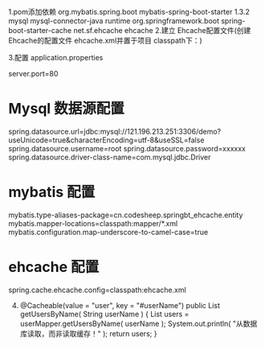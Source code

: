 
1.pom添加依赖
 		<!--for mybatis-->
        <dependency>
            <groupId>org.mybatis.spring.boot</groupId>
            <artifactId>mybatis-spring-boot-starter</artifactId>
            <version>1.3.2</version>
        </dependency>
        <!--for Mysql-->
        <dependency>
            <groupId>mysql</groupId>
            <artifactId>mysql-connector-java</artifactId>
            <scope>runtime</scope>
        </dependency>
        <!-- Spring boot Cache-->
        <dependency>
            <groupId>org.springframework.boot</groupId>
            <artifactId>spring-boot-starter-cache</artifactId>
        </dependency>
        <!--for ehcache-->
        <dependency>
            <groupId>net.sf.ehcache</groupId>
            <artifactId>ehcache</artifactId>
        </dependency>
2.建立 Ehcache配置文件(创建Ehcache的配置文件 ehcache.xml并置于项目 classpath下：)
<?xml version="1.0" encoding="UTF-8"?>
<ehcache>
    <diskStore path="java.io.tmpdir"/>
    <!-- 设定缓存的默认数据过期策略 -->
    <defaultCache
            maxElementsInMemory="10000"
            eternal="false"
            timeToIdleSeconds="120"
            timeToLiveSeconds="120"
            overflowToDisk="true"
            maxElementsOnDisk="10000000"
            diskPersistent="false"
            diskExpiryThreadIntervalSeconds="120"
            memoryStoreEvictionPolicy="LRU"/>
    <cache name="user"
           maxElementsInMemory="1000"
           eternal="false"
           timeToIdleSeconds="10"/>
</ehcache>

3.配置 application.properties

server.port=80

# Mysql 数据源配置
spring.datasource.url=jdbc:mysql://121.196.213.251:3306/demo?useUnicode=true&characterEncoding=utf-8&useSSL=false
spring.datasource.username=root
spring.datasource.password=xxxxxx
spring.datasource.driver-class-name=com.mysql.jdbc.Driver

# mybatis 配置
mybatis.type-aliases-package=cn.codesheep.springbt_ehcache.entity
mybatis.mapper-locations=classpath:mapper/*.xml
mybatis.configuration.map-underscore-to-camel-case=true

# ehcache 配置
spring.cache.ehcache.config=classpath:ehcache.xml


4. @Cacheable(value = "user", key = "#userName")
    public List<User> getUsersByName( String userName ) {
        List<User> users = userMapper.getUsersByName( userName );
        System.out.println( "从数据库读取，而非读取缓存！" );
        return users;
    }

